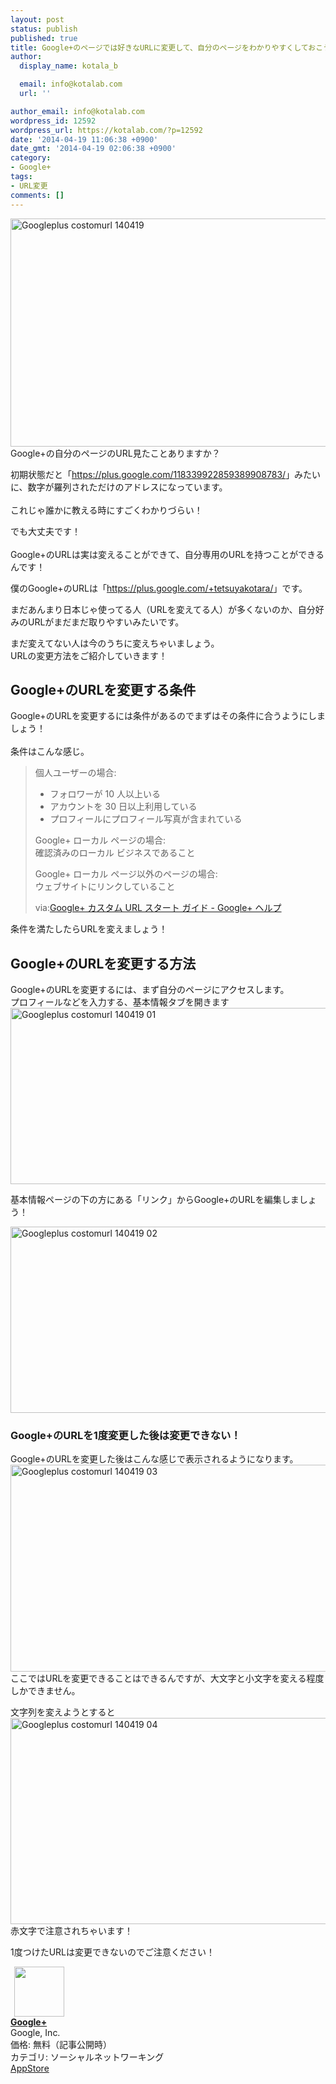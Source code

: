 ```yaml
---
layout: post
status: publish
published: true
title: Google+のページでは好きなURLに変更して、自分のページをわかりやすくしておこう！
author:
  display_name: kotala_b

  email: info@kotalab.com
  url: ''

author_email: info@kotalab.com
wordpress_id: 12592
wordpress_url: https://kotalab.com/?p=12592
date: '2014-04-19 11:06:38 +0900'
date_gmt: '2014-04-19 02:06:38 +0900'
category:
- Google+
tags:
- URL変更
comments: []
---
```

<p><img src="https://kotalab.com/wp-content/uploads/googleplus-costomurl_140419.jpg" alt="Googleplus costomurl 140419" title="googleplus-costomurl_140419.jpg" border="0" width="548" height="365" /><br />
Google+の自分のページのURL見たことありますか？</p>
<p>初期状態だと「<a href="https://plus.google.com/+tetsuyakotara/" target="_blank">https://plus.google.com/118339922859389908783/</a>」みたいに、数字が羅列されただけのアドレスになっています。<br><br />
これじゃ誰かに教える時にすごくわかりづらい！</p>
<p>でも大丈夫です！<br><br />
Google+のURLは実は変えることができて、自分専用のURLを持つことができるんです！</p>
<p>僕のGoogle+のURLは「<a href="https://plus.google.com/+tetsuyakotara/" _target="_blank">https://plus.google.com/+tetsuyakotara/</a>」です。</p>
<p>まだあんまり日本じゃ使ってる人（URLを変えてる人）が多くないのか、<span class="b">自分好みのURLがまだまだ取りやすい</span>みたいです。</p>
<p>まだ変えてない人は今のうちに変えちゃいましょう。<br />
URLの変更方法をご紹介していきます！<br />
<!--more--></p>
<h2>Google+のURLを変更する条件</h2>
<p>Google+のURLを変更するには条件があるのでまずはその条件に合うようにしましょう！<br><br />
条件はこんな感じ。</p>
<blockquote><p>
<span class="b">個人ユーザーの場合</span>:</p>
<ul>
<li>フォロワーが 10 人以上いる</li>
<li>アカウントを 30 日以上利用している</li>
<li>プロフィールにプロフィール写真が含まれている</li>
</ul>
<p><span class="b">Google+ ローカル ページの場合</span>:<br />
確認済みのローカル ビジネスであること<br></p>
<p><span class="b">Google+ ローカル ページ以外のページの場合</span>:<br />
ウェブサイトにリンクしていること<br></p>
<p>via:<a href="https://support.google.com/plus/answer/2676340?hl=ja" target="_blank">Google+ カスタム URL スタート ガイド - Google+ ヘルプ</a><a href="http://b.hatena.ne.jp/entry/https://support.google.com/plus/answer/2676340?hl=ja" target="_blank"><img border="0" src="http://b.hatena.ne.jp/entry/image/https://support.google.com/plus/answer/2676340?hl=ja" alt="" /></a></p></blockquote>
<p>条件を満たしたらURLを変えましょう！</p>
<h2>Google+のURLを変更する方法</h2>
<p>Google+のURLを変更するには、まず自分のページにアクセスします。<br />
プロフィールなどを入力する、基本情報タブを開きます<br />
<img src="https://kotalab.com/wp-content/uploads/googleplus-costomurl_140419_01.png" alt="Googleplus costomurl 140419 01" title="googleplus-costomurl_140419_01.png" border="0" width="548" height="282" /></p>
<p>基本情報ページの下の方にある「リンク」からGoogle+のURLを編集しましょう！</p>
<p><img src="https://kotalab.com/wp-content/uploads/googleplus-costomurl_140419_021.png" alt="Googleplus costomurl 140419 02" title="googleplus-costomurl_140419_02.png" border="0" width="548" height="298" /></p>
<h3>Google+のURLを1度変更した後は変更できない！</h3>
<p>Google+のURLを変更した後はこんな感じで表示されるようになります。<br />
<img src="https://kotalab.com/wp-content/uploads/googleplus-costomurl_140419_03.png" alt="Googleplus costomurl 140419 03" title="googleplus-costomurl_140419_03.png" border="0" width="548" height="331" /><br />
ここではURLを変更できることはできるんですが、大文字と小文字を変える程度しかできません。</p>
<p>文字列を変えようとすると<br />
<img src="https://kotalab.com/wp-content/uploads/googleplus-costomurl_140419_04.png" alt="Googleplus costomurl 140419 04" title="googleplus-costomurl_140419_04.png" border="0" width="548" height="330" /><br />
赤文字で注意されちゃいます！</p>
<p>1度つけたURLは変更できないのでご注意ください！</p>
<div class="applink">
<div class="applinkimg"><a href="https://itunes.apple.com/jp/app/google+/id447119634?mt=8&uo=4&at=10l4yU" rel="nofollow" target="_blank"><img hspace="6" src="http://a1969.phobos.apple.com/us/r30/Purple6/v4/1b/c6/91/1bc69185-8b28-31e3-d553-3595897fb40c/mzl.vpnmnurp.png" width="80" /></a></div>
<div class="applinktext">
<div class="applinktitle"><strong><a href="https://itunes.apple.com/jp/app/google+/id447119634?mt=8&uo=4&at=10l4yU" rel="nofollow" target="_blank">Google+</a></strong></div>
<div class="applinkinfo">Google, Inc.</div>
<div class="applinkinfo">価格: 無料（記事公開時）</div>
<div class="applinkinfo">カテゴリ: ソーシャルネットワーキング</div>
</div>
<div class="clear"></div>
<div class="appstorelink"><a href="https://itunes.apple.com/jp/app/google+/id447119634?mt=8&uo=4&at=10l4yU" rel="nofollow" target="_blank">AppStore</a></div>
</div>

